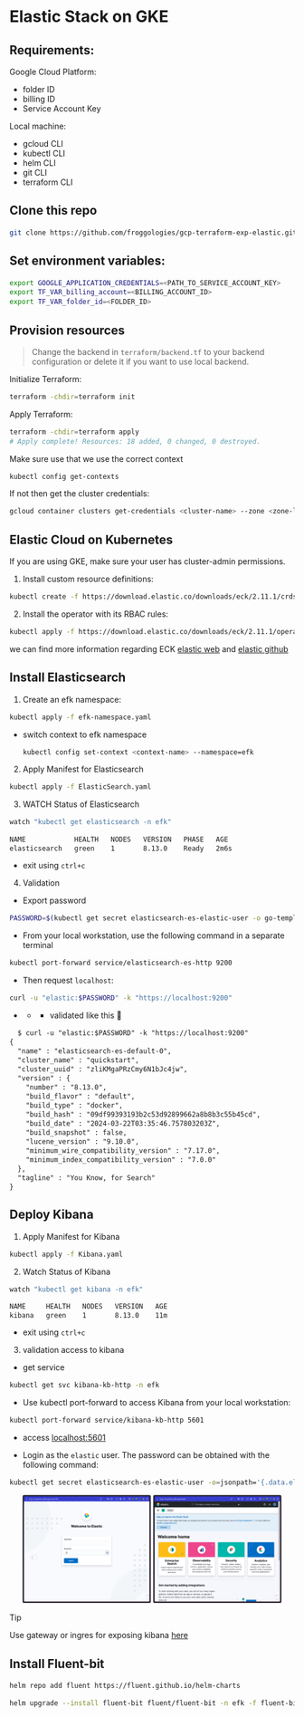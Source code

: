 # Elastic Stack on GKE

## Requirements:
Google Cloud Platform:
- folder ID
- billing ID
- Service Account Key

Local machine:
- gcloud CLI
- kubectl CLI
- helm CLI
- git CLI
- terraform CLI

## Clone this repo

```sh
git clone https://github.com/froggologies/gcp-terraform-exp-elastic.git && cd gcp-terraform-exp-elastic
```

## Set environment variables:

```sh
export GOOGLE_APPLICATION_CREDENTIALS=<PATH_TO_SERVICE_ACCOUNT_KEY>
export TF_VAR_billing_account=<BILLING_ACCOUNT_ID>
export TF_VAR_folder_id=<FOLDER_ID>
```

## Provision resources

> Change the backend in `terraform/backend.tf` to your backend configuration or delete it if you want to use local backend.

Initialize Terraform:
```sh
terraform -chdir=terraform init
```

Apply Terraform:
```sh
terraform -chdir=terraform apply
# Apply complete! Resources: 18 added, 0 changed, 0 destroyed.
```

Make sure use that we use the correct context
```sh
kubectl config get-contexts
```

If not then get the cluster credentials:
```sh
gcloud container clusters get-credentials <cluster-name> --zone <zone-location> --project <project-id>
```




## Elastic Cloud on Kubernetes

If you are using GKE, make sure your user has cluster-admin permissions.

1. Install custom resource definitions:
```sh
kubectl create -f https://download.elastic.co/downloads/eck/2.11.1/crds.yaml
```

2. Install the operator with its RBAC rules:
```sh
kubectl apply -f https://download.elastic.co/downloads/eck/2.11.1/operator.yaml
```
we can find more information regarding ECK [elastic web](https://www.elastic.co/guide/en/cloud-on-k8s/master/k8s-deploy-eck.html) and [elastic github](https://github.com/elastic/cloud-on-k8s/tree/main)



## Install Elasticsearch

1. Create an efk namespace:
```sh
kubectl apply -f efk-namespace.yaml
```
- switch context to efk namespace
  ```sh
  kubectl config set-context <context-name> --namespace=efk
  ```
2. Apply Manifest for Elasticsearch
```sh
kubectl apply -f ElasticSearch.yaml
```

3. WATCH Status of Elasticsearch
```sh
watch "kubectl get elasticsearch -n efk"
```

```
NAME            HEALTH   NODES   VERSION   PHASE   AGE
elasticsearch   green    1       8.13.0    Ready   2m6s
```
- exit using `ctrl+c`

4. Validation 
- Export password
```sh
PASSWORD=$(kubectl get secret elasticsearch-es-elastic-user -o go-template='{{.data.elastic | base64decode}}')
``` 
- From your local workstation, use the following command in a separate terminal
```sh
kubectl port-forward service/elasticsearch-es-http 9200
```

- Then request `localhost`:
```sh
curl -u "elastic:$PASSWORD" -k "https://localhost:9200"
```
- - - validated like this :tada:
```
  $ curl -u "elastic:$PASSWORD" -k "https://localhost:9200"
{
  "name" : "elasticsearch-es-default-0",
  "cluster_name" : "quickstart",
  "cluster_uuid" : "zliKMgaPRzCmy6N1bJc4jw",
  "version" : {
    "number" : "8.13.0",
    "build_flavor" : "default",
    "build_type" : "docker",
    "build_hash" : "09df99393193b2c53d92899662a8b8b3c55b45cd",
    "build_date" : "2024-03-22T03:35:46.757803203Z",
    "build_snapshot" : false,
    "lucene_version" : "9.10.0",
    "minimum_wire_compatibility_version" : "7.17.0",
    "minimum_index_compatibility_version" : "7.0.0"
  },
  "tagline" : "You Know, for Search"
}
```

## Deploy Kibana

1. Apply Manifest for Kibana
```sh
kubectl apply -f Kibana.yaml
```
2. Watch Status of Kibana
```sh
watch "kubectl get kibana -n efk"
```
```
NAME     HEALTH   NODES   VERSION   AGE
kibana   green    1       8.13.0    11m
```
- exit using `ctrl+c`
3. validation access to kibana 
- get service
```sh
kubectl get svc kibana-kb-http -n efk
```

- Use kubectl port-forward to access Kibana from your local workstation:
```sh
kubectl port-forward service/kibana-kb-http 5601
```
- access
[localhost:5601](http://localhost:5601/)

- Login as the `elastic` user. The password can be obtained with the following command:
```sh
kubectl get secret elasticsearch-es-elastic-user -o=jsonpath='{.data.elastic}' | base64 --decode; echo
```


<!-- ![login](./img/SCR-20240320-kzvb.png)
![home](./img/SCR-20240320-ldgy.png) -->

<div align="center">
  <img src="img/SCR-20240320-kzvb.png" alt="login" width="45%">
  <img src="img/SCR-20240320-ldgy.png" alt="home" width="45%" >
</div>


> [!TIP]
> Use gateway or ingres for exposing kibana [here](https://github.com/elastic/cloud-on-k8s/tree/2.12/config/recipes/istio-gateway)


## Install Fluent-bit

```sh
helm repo add fluent https://fluent.github.io/helm-charts
```
```sh
helm upgrade --install fluent-bit fluent/fluent-bit -n efk -f fluent-bit-values.yaml
```
